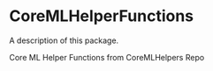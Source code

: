 # CoreMLHelperFunctions

A description of this package.

Core ML Helper Functions from  CoreMLHelpers Repo 
